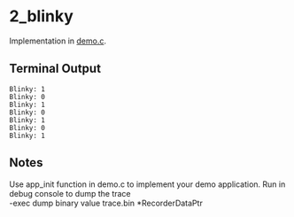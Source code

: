 # 2_blinky

Implementation in [demo.c](./demo.c).

## Terminal Output
```
Blinky: 1
Blinky: 0
Blinky: 1
Blinky: 0
Blinky: 1
Blinky: 0
Blinky: 1
```
## Notes
Use app_init function in demo.c to implement your demo application.
Run in debug console to dump the trace  
-exec dump binary value trace.bin *RecorderDataPtr